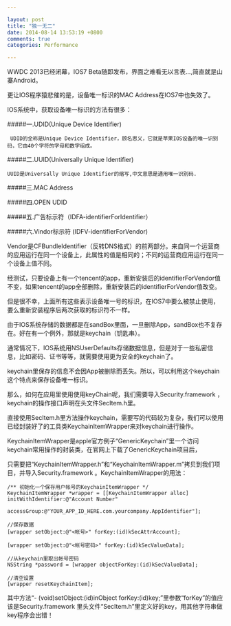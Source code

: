 ```yaml
---

layout: post
title: "独一无二"
date: 2014-08-14 13:53:19 +0800
comments: true
categories: Performance 

--- 
```


WWDC 2013已经闭幕，IOS7 Beta随即发布，界面之难看无以言表...,简直就是山寨Android。

更让IOS程序猿悲催的是，设备唯一标识的MAC Address在IOS7中也失效了。

IOS系统中，获取设备唯一标识的方法有很多：

#####一.UDID(Unique Device Identifier)



<!--more-->




	 UDID的全称是Unique Device Identifier，顾名思义，它就是苹果IOS设备的唯一识别码，它由40个字符的字母和数字组成。

#####二.UUID(Universally Unique Identifier) 

	UUID是Universally Unique Identifier的缩写,中文意思是通用唯一识别码.

#####三.MAC Address

#####四.OPEN UDID

#####五.广告标示符（IDFA-identifierForIdentifier）

#####六.Vindor标示符 (IDFV-identifierForVendor)

Vendor是CFBundleIdentifier（反转DNS格式）的前两部分。来自同一个运营商的应用运行在同一个设备上，此属性的值是相同的；不同的运营商应用运行在同一个设备上值不同。

经测试，只要设备上有一个tencent的app，重新安装后的identifierForVendor值不变，如果tencent的app全部删除，重新安装后的identifierForVendor值改变。

 

但是很不幸，上面所有这些表示设备唯一号的标识，在IOS7中要么被禁止使用，要么重新安装程序后两次获取的标识符不一样。

由于IOS系统存储的数据都是在sandBox里面，一旦删除App，sandBox也不复存在。好在有一个例外，那就是keychain（钥匙串）。

通常情况下，IOS系统用NSUserDefaults存储数据信息，但是对于一些私密信息，比如密码、证书等等，就需要使用更为安全的keychain了。

keychain里保存的信息不会因App被删除而丢失。所以，可以利用这个keychain这个特点来保存设备唯一标识。

那么，如何在应用里使用使用keyChain呢，我们需要导入Security.framework ，keychain的操作接口声明在头文件SecItem.h里。

直接使用SecItem.h里方法操作keychain，需要写的代码较为复杂，我们可以使用已经封装好了的工具类KeychainItemWrapper来对keychain进行操作。

KeychainItemWrapper是apple官方例子“GenericKeychain”里一个访问keychain常用操作的封装类，在官网上下载了GenericKeychain项目后，

只需要把“KeychainItemWrapper.h”和“KeychainItemWrapper.m”拷贝到我们项目，并导入Security.framework 。KeychainItemWrapper的用法：

	/** 初始化一个保存用户帐号的KeychainItemWrapper */
	KeychainItemWrapper *wrapper = [[KeychainItemWrapper alloc] initWithIdentifier:@"Account Number"
	                                                                   accessGroup:@"YOUR_APP_ID_HERE.com.yourcompany.AppIdentifier"];  
	 
	//保存数据
	[wrapper setObject:@"<帐号>" forKey:(id)kSecAttrAccount];    
	 
	[wrapper setObject:@"<帐号密码>" forKey:(id)kSecValueData];    
	 
	//从keychain里取出帐号密码
	NSString *password = [wrapper objectForKey:(id)kSecValueData];      
	 
	//清空设置
	[wrapper resetKeychainItem];
	
	
其中方法“- (void)setObject:(id)inObject forKey:(id)key;”里参数“forKey”的值应该是Security.framework 里头文件“SecItem.h”里定义好的key，用其他字符串做key程序会出错！

 